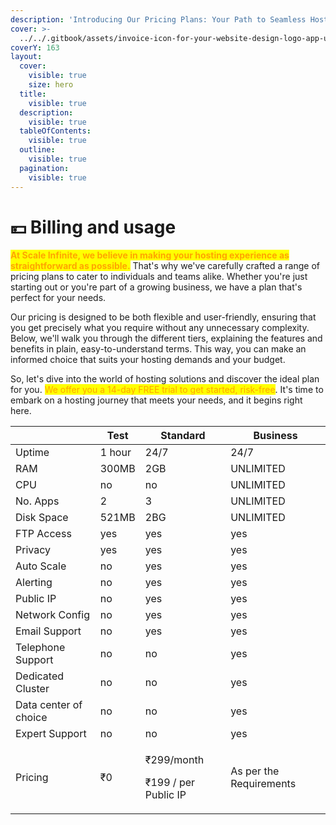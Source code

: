 ```yaml
---
description: 'Introducing Our Pricing Plans: Your Path to Seamless Hosting'
cover: >-
  ../../.gitbook/assets/invoice-icon-for-your-website-design-logo-app-ui-free-vector.jpg
coverY: 163
layout:
  cover:
    visible: true
    size: hero
  title:
    visible: true
  description:
    visible: true
  tableOfContents:
    visible: true
  outline:
    visible: true
  pagination:
    visible: true
---
```


# 💴 Billing and usage

<mark style="color:orange;">**At Scale Infinite, we believe in making your hosting experience as straightforward as possible.**</mark> That's why we've carefully crafted a range of pricing plans to cater to individuals and teams alike. Whether you're just starting out or you're part of a growing business, we have a plan that's perfect for your needs.

Our pricing is designed to be both flexible and user-friendly, ensuring that you get precisely what you require without any unnecessary complexity. Below, we'll walk you through the different tiers, explaining the features and benefits in plain, easy-to-understand terms. This way, you can make an informed choice that suits your hosting demands and your budget.

So, let's dive into the world of hosting solutions and discover the ideal plan for you. <mark style="color:orange;">We offer you a 14-day FREE trial to get started, risk-free</mark>. It's time to embark on a hosting journey that meets your needs, and it begins right here.

|                       | Test   | Standard                                     | Business                |
| --------------------- | ------ | -------------------------------------------- | ----------------------- |
| Uptime                | 1 hour | 24/7                                         | 24/7                    |
| RAM                   | 300MB  | 2GB                                          | UNLIMITED               |
| CPU                   | no     | no                                           | UNLIMITED               |
| No. Apps              | 2      | 3                                            | UNLIMITED               |
| Disk Space            | 521MB  | 2BG                                          | UNLIMITED               |
| FTP Access            | yes    | yes                                          | yes                     |
| Privacy               | yes    | yes                                          | yes                     |
| Auto Scale            | no     | yes                                          | yes                     |
| Alerting              | no     | yes                                          | yes                     |
| Public IP             | no     | yes                                          | yes                     |
| Network Config        | no     | yes                                          | yes                     |
| Email Support         | no     | yes                                          | yes                     |
| Telephone Support     | no     | no                                           | yes                     |
| Dedicated Cluster     | no     | no                                           | yes                     |
| Data center of choice | no     | no                                           | yes                     |
| Expert Support        | no     | no                                           | yes                     |
| Pricing               | ₹0     | <p>₹299/month</p><p>₹199 / per Public IP</p> | As per the Requirements |
